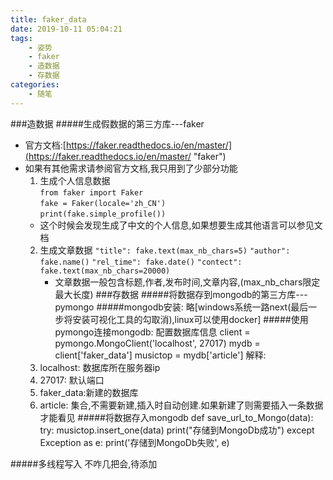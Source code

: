 ```yaml
---
title: faker_data
date: 2019-10-11 05:04:21
tags: 
	- 姿势
	- faker
	- 造数据
	- 存数据
categories: 
	- 随笔
---
```

###造数据
#####生成假数据的第三方库---faker
- 官方文档:[https://faker.readthedocs.io/en/master/](https://faker.readthedocs.io/en/master/ "faker")
- 如果有其他需求请参阅官方文档,我只用到了少部分功能
  1.  生成个人信息数据  
	`from faker import Faker`   
	`fake = Faker(locale='zh_CN')`           
	`print(fake.simple_profile())`
	 -  这个时候会发现生成了中文的个人信息,如果想要生成其他语言可以参见文档
  2. 生成文章数据
 	`"title": fake.text(max_nb_chars=5)`
	`"author": fake.name()`
	`"rel_time": fake.date()`
	`"contect": fake.text(max_nb_chars=20000)`
	 - 文章数据一般包含标题,作者,发布时间,文章内容,(max_nb_chars限定最大长度)
###存数据
#####将数据存到mongodb的第三方库---pymongo
#####mongodb安装:
	略[windows系统一路next(最后一步将安装可视化工具的勾取消),linux可以使用docker]
#####使用pymongo连接mongodb:
	配置数据库信息
	client = pymongo.MongoClient('localhost', 27017)
	mydb = client['faker_data']
	musictop = mydb['article']
	解释:
	1. localhost: 数据库所在服务器ip
	2. 27017: 默认端口
	3. faker_data:新建的数据库
	4. article: 集合,不需要新建,插入时自动创建.如果新建了则需要插入一条数据才能看见
#####将数据存入mongodb
	def save_url_to_Mongo(data):
    	try:
        	musictop.insert_one(data)
        	print("存储到MongoDb成功")
    	except Exception as e:
        	print('存储到MongoDb失败', e)

#####多线程写入
	不咋几把会,待添加

